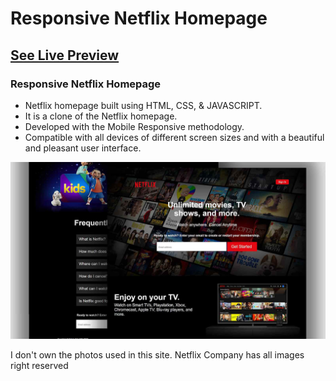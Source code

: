 # Responsive Netflix Homepage

## [See Live Preview](https://netflixhomepage-clone-demo.netlify.app/)

###  Responsive Netflix Homepage

- Netflix homepage built using HTML, CSS, & JAVASCRIPT.
- It is a clone of the Netflix homepage.
- Developed with the Mobile Responsive methodology.
- Compatible with all devices of different screen sizes and with a beautiful and pleasant user interface.



![netflix-website](images/preview.png)

I don't own the photos used in this site. Netflix Company has all images right reserved